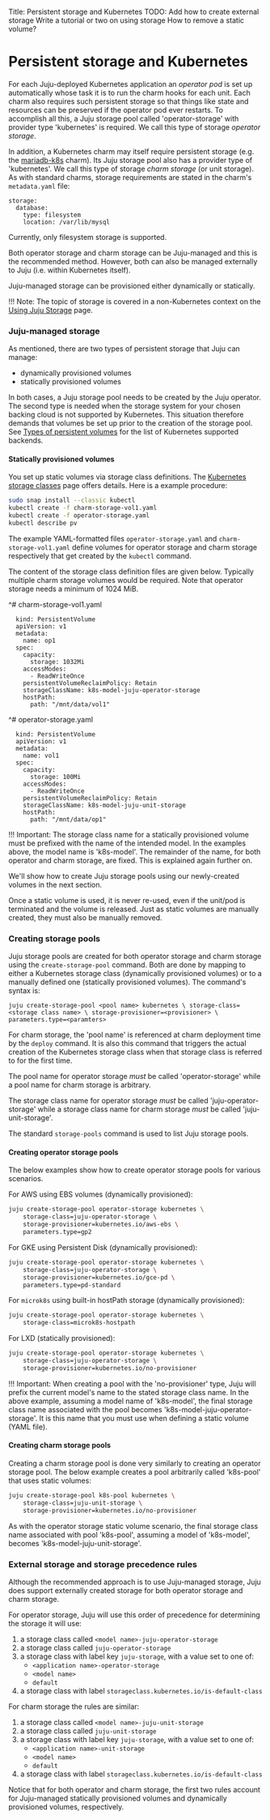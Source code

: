 Title: Persistent storage and Kubernetes
TODO:  Add how to create external storage
       Write a tutorial or two on using storage
       How to remove a static volume?

# Persistent storage and Kubernetes

For each Juju-deployed Kubernetes application an *operator pod* is set up
automatically whose task it is to run the charm hooks for each unit. Each charm
also requires such persistent storage so that things like state and resources
can be preserved if the operator pod ever restarts. To accomplish all this, a
Juju storage pool called 'operator-storage' with provider type 'kubernetes' is
required. We call this type of storage *operator storage*.

In addition, a Kubernetes charm may itself require persistent storage (e.g.
the [mariadb-k8s][charm-store-staging-mariadb-k8s] charm). Its Juju storage
pool also has a provider type of 'kubernetes'. We call this type of storage
*charm storage* (or unit storage). As with standard charms, storage
requirements are stated in the charm's `metadata.yaml` file:

```no-highlight
storage:
  database:
    type: filesystem
    location: /var/lib/mysql
```

Currently, only filesystem storage is supported.

Both operator storage and charm storage can be Juju-managed and this is the
recommended method. However, both can also be managed externally to Juju (i.e.
within Kubernetes itself).

Juju-managed storage can be provisioned either dynamically or statically.

!!! Note:
    The topic of storage is covered in a non-Kubernetes context on the
    [Using Juju Storage][charms-storage] page.

### Juju-managed storage

As mentioned, there are two types of persistent storage that Juju can manage:

 - dynamically provisioned volumes
 - statically provisioned volumes

In both cases, a Juju storage pool needs to be created by the Juju operator.
The second type is needed when the storage system for your chosen backing cloud
is not supported by Kubernetes. This situation therefore demands that volumes
be set up prior to the creation of the storage pool. See
[Types of persistent volumes][upstream-kubernetes-volumes] for the list of
Kubernetes supported backends. 

#### Statically provisioned volumes

You set up static volumes via storage class definitions. The
[Kubernetes storage classes][upstream-kubernetes-classes] page offers details.  Here is a example procedure:

```bash
sudo snap install --classic kubectl
kubectl create -f charm-storage-vol1.yaml
kubectl create -f operator-storage.yaml
kubectl describe pv
```

The example YAML-formatted files `operator-storage.yaml` and
`charm-storage-vol1.yaml` define volumes for operator storage and charm storage
respectively that get created by the `kubectl` command.

The content of the storage class definition files are given below. Typically
multiple charm storage volumes would be required. Note that operator storage
needs a minimum of 1024 MiB.

^# charm-storage-vol1.yaml

      kind: PersistentVolume
      apiVersion: v1
      metadata:
        name: op1
      spec:
        capacity:
          storage: 1032Mi
        accessModes:
          - ReadWriteOnce
        persistentVolumeReclaimPolicy: Retain
        storageClassName: k8s-model-juju-operator-storage
        hostPath:
          path: "/mnt/data/vol1"

^# operator-storage.yaml

      kind: PersistentVolume
      apiVersion: v1
      metadata:
        name: vol1
      spec:
        capacity:
          storage: 100Mi
        accessModes:
          - ReadWriteOnce
        persistentVolumeReclaimPolicy: Retain
        storageClassName: k8s-model-juju-unit-storage
        hostPath:
          path: "/mnt/data/op1"

!!! Important:
    The storage class name for a statically provisioned volume must be prefixed
    with the name of the intended model. In the examples above, the model name
    is 'k8s-model'. The remainder of the name, for both operator and charm
    storage, are fixed. This is explained again further on.

We'll show how to create Juju storage pools using our newly-created volumes in
the next section.
 
Once a static volume is used, it is never re-used, even if the unit/pod is
terminated and the volume is released. Just as static volumes are manually
created, they must also be manually removed.

### Creating storage pools

Juju storage pools are created for both operator storage and charm storage
using the `create-storage-pool` command. Both are done by mapping to either a
Kubernetes storage class (dynamically provisioned volumes) or to a manually
defined one (statically provisioned volumes). The command's syntax is:

`juju create-storage-pool <pool name> kubernetes \
	storage-class=<storage class name> \
	storage-provisioner=<provisioner> \
	parameters.type=<paramters>`

For charm storage, the 'pool name' is referenced at charm deployment time by
the `deploy` command. It is also this command that triggers the actual creation
of the Kubernetes storage class when that storage class is referred to for the
first time.

The pool name for operator storage *must* be called 'operator-storage' while a
pool name for charm storage is arbitrary.

The storage class name for operator storage *must* be called
'juju-operator-storage' while a storage class name for charm storage *must* be
called 'juju-unit-storage'.

The standard `storage-pools` command is used to list Juju storage pools.

#### Creating operator storage pools

The below examples show how to create operator storage pools for various
scenarios.

For AWS using EBS volumes (dynamically provisioned):

```bash
juju create-storage-pool operator-storage kubernetes \
	storage-class=juju-operator-storage \
	storage-provisioner=kubernetes.io/aws-ebs \
	parameters.type=gp2
```

For GKE using Persistent Disk (dynamically provisioned):

```bash
juju create-storage-pool operator-storage kubernetes \
	storage-class=juju-operator-storage \
	storage-provisioner=kubernetes.io/gce-pd \
	parameters.type=pd-standard
```

For `microk8s` using built-in hostPath storage (dynamically provisioned):

```bash
juju create-storage-pool operator-storage kubernetes \
	storage-class=microk8s-hostpath
```

For LXD (statically provisioned):

```bash
juju create-storage-pool operator-storage kubernetes \
	storage-class=juju-operator-storage \
	storage-provisioner=kubernetes.io/no-provisioner
```

!!! Important:
    When creating a pool with the 'no-provisioner' type, Juju will prefix the
    current model's name to the stated storage class name. In the above
    example, assuming a model name of 'k8s-model', the final storage class name
    associated with the pool becomes 'k8s-model-juju-operator-storage'. It is
    this name that you must use when defining a static volume (YAML file).
    
#### Creating charm storage pools

Creating a charm storage pool is done very similarly to creating an operator
storage pool. The below example creates a pool arbitrarily called 'k8s-pool'
that uses static volumes:

```bash
juju create-storage-pool k8s-pool kubernetes \
	storage-class=juju-unit-storage \
	storage-provisioner=kubernetes.io/no-provisioner
```

As with the operator storage static volume scenario, the final storage class
name associated with pool 'k8s-pool', assuming a model of 'k8s-model', becomes
'k8s-model-juju-unit-storage'.

### External storage and storage precedence rules 

Although the recommended approach is to use Juju-managed storage, Juju does
support externally created storage for both operator storage and charm storage.

For operator storage, Juju will use this order of precedence for determining
the storage it will use:

 1. a storage class called `<model name>-juju-operator-storage`
 1. a storage class called `juju-operator-storage`
 1. a storage class with label key `juju-storage`, with a value set to one of:
     - `<application name>-operator-storage`
     - `<model name>`
     - `default`
 1. a storage class with label `storageclass.kubernetes.io/is-default-class`

For charm storage the rules are similar:

 1. a storage class called `<model name>-juju-unit-storage`
 1. a storage class called `juju-unit-storage`
 1. a storage class with label key `juju-storage`, with a value set to one of:
     - `<application name>-unit-storage`
     - `<model name>`
     - `default`
 1. a storage class with label `storageclass.kubernetes.io/is-default-class`

Notice that for both operator and charm storage, the first two rules account
for Juju-managed statically provisioned volumes and dynamically provisioned
volumes, respectively.


<!-- LINKS -->

[charms-storage]: ./charms-storage.md
[upstream-kubernetes-volumes]: https://kubernetes.io/docs/concepts/storage/persistent-volumes/#types-of-persistent-volumes
[upstream-kubernetes-classes]: https://kubernetes.io/docs/concepts/storage/storage-classes/
[#creating-storage-pools]: #creating-storage-pools
[charm-store-staging-mariadb-k8s]: https://staging.jujucharms.com/u/wallyworld/mariadb-k8s/7
